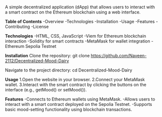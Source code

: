 A simple decentralized application (dApp) that allows users to interact with a smart contract on the Ethereum blockchain using a web interface.

**Table of Contents**
-Overview
-Technologies
-Installation
-Usage
-Features
-Contributing
-License

**Technologies**
-HTML, CSS, JavaScript
-Viem for Ethereum blockchain interaction
-Solidity for smart contracts
-MetaMask for wallet integration
-Ethereum Sepolia Testnet


**Installation**
Clone the repository:
git clone https://github.com/Naveen-2112/Decentralized-Mood-Dairy

Navigate to the project directory:
cd Decentralized-Mood-Dairy

**Usage**
1.Open the website in your browser.
2.Connect your MetaMask wallet.
3.Interact with the smart contract by clicking the buttons on the interface (e.g., getMood() or setMood()).


**Features**
-Connects to Ethereum wallets using MetaMask.
-Allows users to interact with a smart contract deployed on the Sepolia Testnet.
-Supports basic mood-setting functionality using blockchain transactions.
